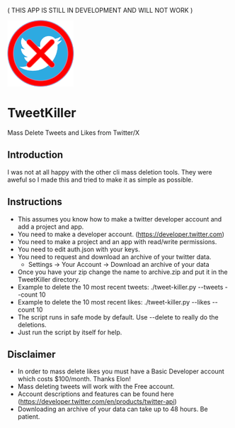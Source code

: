 ( THIS APP IS STILL IN DEVELOPMENT AND WILL NOT WORK )

<img src="https://github.com/tgwaste/TweetKiller/blob/main/icon.png" height=150 width=150>

# TweetKiller
Mass Delete Tweets and Likes from Twitter/X

## Introduction
I was not at all happy with the other cli mass deletion tools. They were aweful so I made this and tried to make it as simple as possible.

## Instructions
- This assumes you know how to make a twitter developer account and add a project and app.
- You need to make a developer account. (https://developer.twitter.com)
- You need to make a project and an app with read/write permissions.
- You need to edit auth.json with your keys.
- You need to request and download an archive of your twitter data.
  - Settings -> Your Account -> Download an archive of your data
- Once you have your zip change the name to archive.zip and put it in the TweetKiller directory.
- Example to delete the 10 most recent tweets: ./tweet-killer.py --tweets --count 10
- Example to delete the 10 most recent likes: ./tweet-killer.py --likes --count 10
- The script runs in safe mode by default. Use --delete to really do the deletions.
- Just run the script by itself for help.

## Disclaimer
- In order to mass delete likes you must have a Basic Developer account which costs $100/month. Thanks Elon!
- Mass deleting tweets will work with the Free account.
- Account descriptions and features can be found here (https://developer.twitter.com/en/products/twitter-api)
- Downloading an archive of your data can take up to 48 hours. Be patient.
